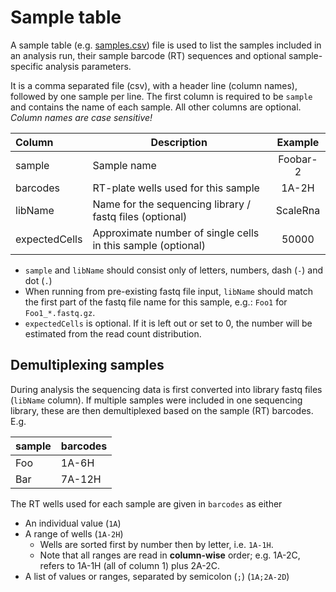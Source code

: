 # Sample table

A sample table (e.g. [samples.csv](examples/samples.csv)) file is used to list the samples included in an analysis run, their sample barcode (RT) sequences and optional sample-specific analysis parameters.

It is a comma separated file (csv), with a header line (column names), followed by one sample per line. 
The first column is required to be `sample` and contains the name of each sample. All other columns are optional. _Column names are case sensitive!_

 Column | Description | Example
:---- | ---- | :----:
sample | Sample name | Foobar-2
barcodes | RT-plate wells used for this sample | 1A-2H
libName | Name for the sequencing library / fastq files (optional)| ScaleRna
expectedCells | Approximate number of single cells in this sample (optional) | 50000

* `sample` and `libName` should consist only of letters, numbers, dash (`-`) and dot (`.`)
* When running from pre-existing fastq file input, `libName` should match the first part of the fastq file name for this sample, e.g.: `Foo1` for `Foo1_*.fastq.gz`.
* `expectedCells` is optional. If it is left out or set to 0, the number will be estimated from the read count distribution.

## Demultiplexing samples
During analysis the sequencing data is first converted into library fastq files (`libName` column). If multiple samples were included in one sequencing library, these are then demultiplexed based on the sample (RT) barcodes. E.g.

sample | barcodes
-- | --
Foo | 1A-6H
Bar | 7A-12H

The RT wells used for each sample are given in `barcodes` as either
* An individual value (`1A`)
* A range of wells (`1A-2H`)
    * Wells are sorted first by number then by letter, i.e. `1A-1H`.
    * Note that all ranges are read in **column-wise** order; e.g. 1A-2C, refers to 1A-1H (all of column 1) plus 2A-2C.
* A list of values or ranges, separated by semicolon (`;`) (`1A;2A-2D`)
